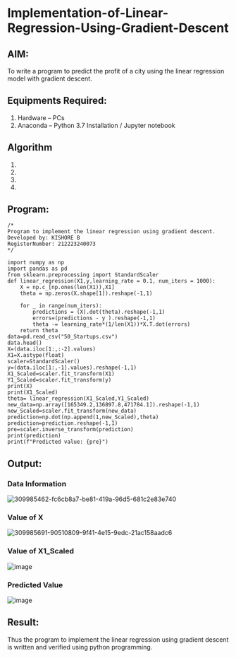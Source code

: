 # Implementation-of-Linear-Regression-Using-Gradient-Descent

## AIM:
To write a program to predict the profit of a city using the linear regression model with gradient descent.

## Equipments Required:
1. Hardware – PCs
2. Anaconda – Python 3.7 Installation / Jupyter notebook

## Algorithm
1. 
2. 
3. 
4. 

## Program:
```
/*
Program to implement the linear regression using gradient descent.
Developed by: KISHORE B
RegisterNumber: 212223240073  
*/
```
```
import numpy as np
import pandas as pd
from sklearn.preprocessing import StandardScaler
def linear_regression(X1,y,learning_rate = 0.1, num_iters = 1000):
    X = np.c_[np.ones(len(X1)),X1]
    theta = np.zeros(X.shape[1]).reshape(-1,1)
    
    for _ in range(num_iters):
        predictions = (X).dot(theta).reshape(-1,1)
        errors=(predictions - y ).reshape(-1,1)
        theta -= learning_rate*(1/len(X1))*X.T.dot(errors)
    return theta
data=pd.read_csv("50_Startups.csv")
data.head()
X=(data.iloc[1:,:-2].values)
X1=X.astype(float)
scaler=StandardScaler()
y=(data.iloc[1:,-1].values).reshape(-1,1)
X1_Scaled=scaler.fit_transform(X1)
Y1_Scaled=scaler.fit_transform(y)
print(X)
print(X1_Scaled)
theta= linear_regression(X1_Scaled,Y1_Scaled)
new_data=np.array([165349.2,136897.8,471784.1]).reshape(-1,1)
new_Scaled=scaler.fit_transform(new_data)
prediction=np.dot(np.append(1,new_Scaled),theta)
prediction=prediction.reshape(-1,1)
pre=scaler.inverse_transform(prediction)
print(prediction)
print(f"Predicted value: {pre}")
```


## Output:
### Data Information
![309985462-fc6cb8a7-be81-419a-96d5-681c2e83e740](https://github.com/codedbykishore/Implementation-of-Linear-Regression-Using-Gradient-Descent/assets/147139122/a7888ba2-5abe-4057-9560-07ba652a980c)

### Value of X
![309985691-90510809-9f41-4e15-9edc-21ac158aadc6](https://github.com/codedbykishore/Implementation-of-Linear-Regression-Using-Gradient-Descent/assets/147139122/5fde3790-29dc-4ab8-b3ab-a2f431fe3a00)

### Value of X1_Scaled
![image](https://github.com/codedbykishore/Implementation-of-Linear-Regression-Using-Gradient-Descent/assets/147139122/c5566457-572a-4d4b-adec-af4145ab8d83)

### Predicted Value
![image](https://github.com/codedbykishore/Implementation-of-Linear-Regression-Using-Gradient-Descent/assets/147139122/117a2466-ed22-4985-bd40-849e5ccc5edf)


## Result:
Thus the program to implement the linear regression using gradient descent is written and verified using python programming.
